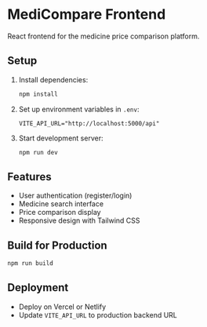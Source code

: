 # MediCompare Frontend

React frontend for the medicine price comparison platform.

## Setup

1. Install dependencies:
   ```bash
   npm install
   ```

2. Set up environment variables in `.env`:
   ```
   VITE_API_URL="http://localhost:5000/api"
   ```

3. Start development server:
   ```bash
   npm run dev
   ```

## Features

- User authentication (register/login)
- Medicine search interface
- Price comparison display
- Responsive design with Tailwind CSS

## Build for Production

```bash
npm run build
```

## Deployment

- Deploy on Vercel or Netlify
- Update `VITE_API_URL` to production backend URL
